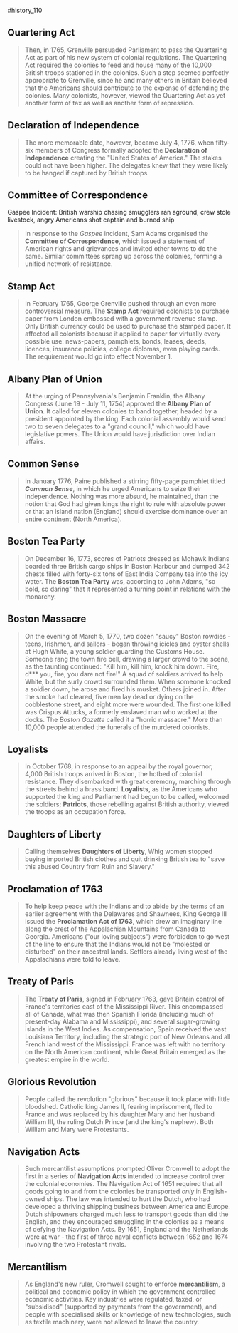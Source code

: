 #history_110 

## Quartering Act

> Then, in 1765, Grenville persuaded Parliament to pass the Quartering Act as part of his new system of colonial regulations. The Quartering Act required the colonies to feed and house many of the 10,000 British troops stationed in the colonies. Such a step seemed perfectly appropriate to Grenville, since he and many others in Britain believed that the Americans should contribute to the expense of defending the colonies. Many colonists, however, viewed the Quartering Act as yet another form of tax as well as another form of repression.

## Declaration of Independence

> The more memorable date, however, became July 4, 1776, when fifty-six members of Congress formally adopted the **Declaration of Independence** creating the "United States of America." The stakes could not have been higher. The delegates knew that they were likely to be hanged if captured by British troops.

## Committee of Correspondence

Gaspee Incident: British warship chasing smugglers ran aground, crew stole livestock, angry Americans shot captain and burned ship

> In response to the *Gaspee* incident, Sam Adams organised the **Committee of Correspondence**, which issued a statement of American rights and grievances and invited other towns to do the same. Similar committees sprang up across the colonies, forming a unified network of resistance.

## Stamp Act

> In February 1765, George Grenville pushed through an even more controversial measure. The **Stamp Act** required colonists to purchase paper from London embossed with a government revenue stamp. Only British currency could be used to purchase the stamped paper. It affected all colonists because it applied to paper for virtually every possible use: news-papers, pamphlets, bonds, leases, deeds, licences, insurance policies, college diplomas, even playing cards. The requirement would go into effect November 1.

## Albany Plan of Union

> At the urging of Pennsylvania's Benjamin Franklin, the Albany Congress (June 19 - July 11, 1754) approved the **Albany Plan of Union**. It called for eleven colonies to band together, headed by a president appointed by the king. Each colonial assembly would send two to seven delegates to a "grand council," which would have legislative powers. The Union would have jurisdiction over Indian affairs.

## Common Sense

> In January 1776, Paine published a stirring fifty-page pamphlet titled ***Common Sense***, in which he urged Americans to seize their independence. Nothing was more absurd, he maintained, than the notion that God had given kings the right to rule with absolute power or that an island nation (England) should exercise dominance over an entire continent (North America).

## Boston Tea Party

> On December 16, 1773, scores of Patriots dressed as Mohawk Indians boarded three British cargo ships in Boston Harbour and dumped 342 chests filled with forty-six tons of East India Company tea into the icy water. The **Boston Tea Party** was, according to John Adams, "so bold, so daring" that it represented a turning point in relations with the monarchy.

## Boston Massacre

> On the evening of March 5, 1770, two dozen "saucy" Boston rowdies - teens, Irishmen, and sailors - began throwing icicles and oyster shells at Hugh White, a young soldier guarding the Customs House. Someone rang the town fire bell, drawing a larger crowd to the scene, as the taunting continued: "Kill him, kill him, knock him down. Fire, d*** you, fire, you dare not fire!"
> A squad of soldiers arrived to help White, but the surly crowd surrounded them. When someone knocked a soldier down, he arose and fired his musket. Others joined in. After the smoke had cleared, five men lay dead or dying on the cobblestone street, and eight more were wounded. The first one killed was Crispus Attucks, a formerly enslaved man who worked at the docks. The *Boston Gazette* called it a "horrid massacre." More than 10,000 people attended the funerals of the murdered colonists.

## Loyalists

> In October 1768, in response to an appeal by the royal governor, 4,000 British troops arrived in Boston, the hotbed of colonial resistance. They disembarked with great ceremony, marching through the streets behind a brass band. **Loyalists**, as the Americans who supported the king and Parliament had begun to be called, welcomed the soldiers; **Patriots**, those rebelling against British authority, viewed the troops as an occupation force.

## Daughters of Liberty

> Calling themselves **Daughters of Liberty**, Whig women stopped buying imported British clothes and quit drinking British tea to "save this abused Country from Ruin and Slavery."

## Proclamation of 1763

> To help keep peace with the Indians and to abide by the terms of an earlier agreement with the Delawares and Shawnees, King George III issued the **Proclamation Act of 1763**, which drew an imaginary line along the crest of the Appalachian Mountains from Canada to Georgia. Americans ("our loving subjects") were forbidden to go west of the line to ensure that the Indians would not be "molested or disturbed" on their ancestral lands. Settlers already living west of the Appalachians were told to leave.

## Treaty of Paris

> The **Treaty of Paris**, signed in February 1763, gave Britain control of France's territories east of the Mississippi River. This encompassed all of Canada, what was then Spanish Florida (including much of present-day Alabama and Mississippi), and several sugar-growing islands in the West Indies. As compensation, Spain received the vast Louisiana Territory, including the strategic port of New Orleans and all French land west of the Mississippi. France was left with no territory on the North American continent, while Great Britain emerged as the greatest empire in the world.

## Glorious Revolution

> People called the revolution "glorious" because it took place with little bloodshed. Catholic king James II, fearing imprisonment, fled to France and was replaced by his daughter Mary and her husband William III, the ruling Dutch Prince (and the king's nephew). Both William and Mary were Protestants.

## Navigation Acts

> Such mercantilist assumptions prompted Oliver Cromwell to adopt the first in a series of **Navigation Acts** intended to increase control over the colonial economies. The Navigation Act of 1651 required that all goods going to and from the colonies be transported *only* in English-owned ships. The law was intended to hurt the Dutch, who had developed a thriving shipping business between America and Europe. Dutch shipowners charged much less to transport goods than did the English, and they encouraged smuggling in the colonies as a means of defying the Navigation Acts. By 1651, England and the Netherlands were at war - the first of three naval conflicts between 1652 and 1674 involving the two Protestant rivals.

## Mercantilism

> As England's new ruler, Cromwell sought to enforce **mercantilism**, a political and economic policy in which the government controlled economic activities. Key industries were regulated, taxed, or "subsidised" (supported by payments from the government), and people with specialised skills or knowledge of new technologies, such as textile machinery, were not allowed to leave the country.